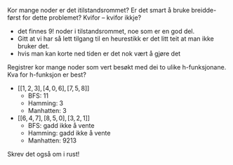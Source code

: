 Kor mange noder er det itilstandsrommet? Er det smart å bruke breidde-først for dette problemet? Kvifor – kvifor ikkje?
- det finnes 9! noder i tilstandsrommet, noe som er en god del.
- Gitt at vi har så lett tilgang til en heurestikk er det litt teit at man ikke bruker det.
- hvis man kan korte ned tiden er det nok vært å gjøre det

Registrer kor mange noder som vert besøkt med dei to ulike h-funksjonane. Kva for h-funksjon er
best?
- $[[1,2,3],[4,0,6],[7,5,8]]$ 
	- BFS: 11
	- Hamming: 3
	- Manhatten: 3
- $[[6,4,7],[8,5,0],[3,2,1]]$
	- BFS: gadd ikke å vente
	- Hamming: gadd ikke å vente
	- Manhatten: 9213

Skrev det også om i rust! 

